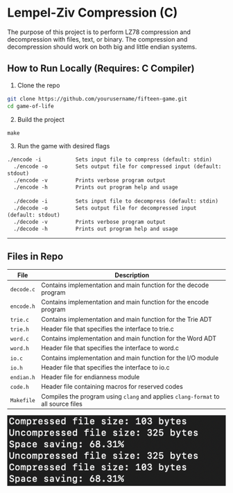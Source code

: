 # Lempel-Ziv Compression (C)

The purpose of this project is to perform LZ78 compression and decompression with files, text, or binary. The compression and decompression should work on both big and little endian systems.

## How to Run Locally (Requires: C Compiler)

1. Clone the repo  
  ```bash
  git clone https://github.com/yourusername/fifteen-game.git
  cd game-of-life
  ```
2. Build the project
  ```
  make
  ```
3. Run the game with desired flags
  ```
  ./encode -i			Sets input file to compress (default: stdin)
    ./encode -o			Sets output file for compressed input (default: stdout)
    ./encode -v			Prints verbose program output
    ./encode -h			Prints out program help and usage

    ./decode -i			Sets input file to decompress (default: stdin)
    ./decode -o			Sets output file for decompressed input (default: stdout)
    ./decode -v			Prints verbose program output
    ./decode -h			Prints out program help and usage
  ```

---

## Files in Repo

| File            | Description                                                                       |
|-----------------|-----------------------------------------------------------------------------------|
| `decode.c`      | Contains implementation and main function for the decode program                  |
| `encode.h`      | Contains implementation and main function for the encode program                  |
| `trie.c`        | Contains implementation and main function for the Trie ADT                        |        
| `trie.h`        | Header file that specifies the interface to trie.c                                |
| `word.c`        | Contains implementation and main function for the Word ADT                        |
| `word.h`        | Header file that specifies the interface to word.c                                |
| `io.c`          | Contains implementation and main function for the I/O module                      |
| `io.h`          | Header file that specifies the interface to io.c                                  |
| `endian.h`      | Header file for endianness module                                                 |
| `code.h`        | Header file containing macros for reserved codes                                  |
| `Makefile`      | Compiles the program using `clang` and applies `clang-format` to all source files |


![Screenshot of the game](image.png)